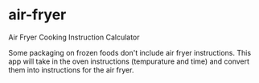 # air-fryer
Air Fryer Cooking Instruction Calculator

Some packaging on frozen foods don't include air fryer instructions. This app will take in the oven instructions (tempurature and time) and convert them into instructions for the air fryer.
